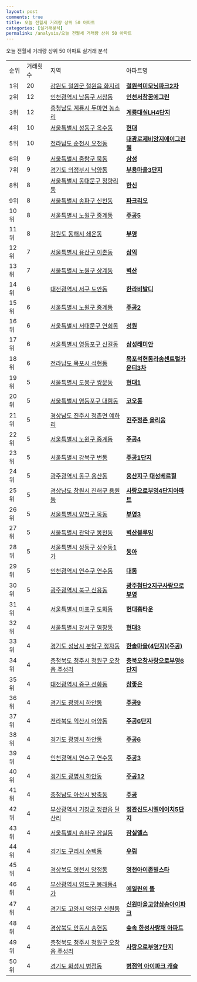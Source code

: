 ```yaml
---
layout: post
comments: true
title: 오늘 전월세 거래량 상위 50 아파트
categories: [실거래분석]
permalink: /analysis/오늘 전월세 거래량 상위 50 아파트
---
```


오늘 전월세 거래량 상위 50 아파트 실거래 분석

<table>
  <tr>
    <td>순위</td>
    <td>거래횟수</td>
    <td>지역</td>
    <td>아파트명</td>
  </tr>

  <tr>
    <td>1위</td>
    <td>20</td>
    <td><a href="/apt/강원도 철원군 철원읍 화지리">강원도 철원군 철원읍 화지리</a></td>
    <td colspan="4" style="font-weight: bold;"><a href="https://search.naver.com/search.naver?query=철원읍 화지리 철원석미모닝파크2차">철원석미모닝파크2차</a></td>
  </tr>

  <tr>
    <td>2위</td>
    <td>12</td>
    <td><a href="/apt/인천광역시 남동구 서창동">인천광역시 남동구 서창동</a></td>
    <td colspan="4" style="font-weight: bold;"><a href="https://search.naver.com/search.naver?query=서창동 인천서창꿈에그린">인천서창꿈에그린</a></td>
  </tr>

  <tr>
    <td>3위</td>
    <td>12</td>
    <td><a href="/apt/충청남도 계룡시 두마면 농소리">충청남도 계룡시 두마면 농소리</a></td>
    <td colspan="4" style="font-weight: bold;"><a href="https://search.naver.com/search.naver?query=두마면 농소리 계룡대실LH4단지">계룡대실LH4단지</a></td>
  </tr>

  <tr>
    <td>4위</td>
    <td>10</td>
    <td><a href="/apt/서울특별시 성동구 옥수동">서울특별시 성동구 옥수동</a></td>
    <td colspan="4" style="font-weight: bold;"><a href="https://search.naver.com/search.naver?query=옥수동 현대">현대</a></td>
  </tr>

  <tr>
    <td>5위</td>
    <td>10</td>
    <td><a href="/apt/전라남도 순천시 오천동">전라남도 순천시 오천동</a></td>
    <td colspan="4" style="font-weight: bold;"><a href="https://search.naver.com/search.naver?query=오천동 대광로제비앙지에이그린웰">대광로제비앙지에이그린웰</a></td>
  </tr>

  <tr>
    <td>6위</td>
    <td>9</td>
    <td><a href="/apt/서울특별시 중랑구 묵동">서울특별시 중랑구 묵동</a></td>
    <td colspan="4" style="font-weight: bold;"><a href="https://search.naver.com/search.naver?query=묵동 삼성">삼성</a></td>
  </tr>

  <tr>
    <td>7위</td>
    <td>9</td>
    <td><a href="/apt/경기도 의정부시 낙양동">경기도 의정부시 낙양동</a></td>
    <td colspan="4" style="font-weight: bold;"><a href="https://search.naver.com/search.naver?query=낙양동 부용마을3단지">부용마을3단지</a></td>
  </tr>

  <tr>
    <td>8위</td>
    <td>8</td>
    <td><a href="/apt/서울특별시 동대문구 청량리동">서울특별시 동대문구 청량리동</a></td>
    <td colspan="4" style="font-weight: bold;"><a href="https://search.naver.com/search.naver?query=청량리동 한신">한신</a></td>
  </tr>

  <tr>
    <td>9위</td>
    <td>8</td>
    <td><a href="/apt/서울특별시 송파구 신천동">서울특별시 송파구 신천동</a></td>
    <td colspan="4" style="font-weight: bold;"><a href="https://search.naver.com/search.naver?query=신천동 파크리오">파크리오</a></td>
  </tr>

  <tr>
    <td>10위</td>
    <td>8</td>
    <td><a href="/apt/서울특별시 노원구 중계동">서울특별시 노원구 중계동</a></td>
    <td colspan="4" style="font-weight: bold;"><a href="https://search.naver.com/search.naver?query=중계동 주공5">주공5</a></td>
  </tr>

  <tr>
    <td>11위</td>
    <td>8</td>
    <td><a href="/apt/강원도 동해시 쇄운동">강원도 동해시 쇄운동</a></td>
    <td colspan="4" style="font-weight: bold;"><a href="https://search.naver.com/search.naver?query=쇄운동 부영">부영</a></td>
  </tr>

  <tr>
    <td>12위</td>
    <td>7</td>
    <td><a href="/apt/서울특별시 용산구 이촌동">서울특별시 용산구 이촌동</a></td>
    <td colspan="4" style="font-weight: bold;"><a href="https://search.naver.com/search.naver?query=이촌동 삼익">삼익</a></td>
  </tr>

  <tr>
    <td>13위</td>
    <td>7</td>
    <td><a href="/apt/서울특별시 노원구 상계동">서울특별시 노원구 상계동</a></td>
    <td colspan="4" style="font-weight: bold;"><a href="https://search.naver.com/search.naver?query=상계동 벽산">벽산</a></td>
  </tr>

  <tr>
    <td>14위</td>
    <td>6</td>
    <td><a href="/apt/대전광역시 서구 도안동">대전광역시 서구 도안동</a></td>
    <td colspan="4" style="font-weight: bold;"><a href="https://search.naver.com/search.naver?query=도안동 한라비발디">한라비발디</a></td>
  </tr>

  <tr>
    <td>15위</td>
    <td>6</td>
    <td><a href="/apt/서울특별시 노원구 중계동">서울특별시 노원구 중계동</a></td>
    <td colspan="4" style="font-weight: bold;"><a href="https://search.naver.com/search.naver?query=중계동 주공2">주공2</a></td>
  </tr>

  <tr>
    <td>16위</td>
    <td>6</td>
    <td><a href="/apt/서울특별시 서대문구 연희동">서울특별시 서대문구 연희동</a></td>
    <td colspan="4" style="font-weight: bold;"><a href="https://search.naver.com/search.naver?query=연희동 성원">성원</a></td>
  </tr>

  <tr>
    <td>17위</td>
    <td>6</td>
    <td><a href="/apt/서울특별시 영등포구 신길동">서울특별시 영등포구 신길동</a></td>
    <td colspan="4" style="font-weight: bold;"><a href="https://search.naver.com/search.naver?query=신길동 삼성래미안">삼성래미안</a></td>
  </tr>

  <tr>
    <td>18위</td>
    <td>6</td>
    <td><a href="/apt/전라남도 목포시 석현동">전라남도 목포시 석현동</a></td>
    <td colspan="4" style="font-weight: bold;"><a href="https://search.naver.com/search.naver?query=석현동 목포석현동라송센트럴카운티3차">목포석현동라송센트럴카운티3차</a></td>
  </tr>

  <tr>
    <td>19위</td>
    <td>5</td>
    <td><a href="/apt/서울특별시 도봉구 쌍문동">서울특별시 도봉구 쌍문동</a></td>
    <td colspan="4" style="font-weight: bold;"><a href="https://search.naver.com/search.naver?query=쌍문동 현대1">현대1</a></td>
  </tr>

  <tr>
    <td>20위</td>
    <td>5</td>
    <td><a href="/apt/서울특별시 영등포구 대림동">서울특별시 영등포구 대림동</a></td>
    <td colspan="4" style="font-weight: bold;"><a href="https://search.naver.com/search.naver?query=대림동 코오롱">코오롱</a></td>
  </tr>

  <tr>
    <td>21위</td>
    <td>5</td>
    <td><a href="/apt/경상남도 진주시 정촌면 예하리">경상남도 진주시 정촌면 예하리</a></td>
    <td colspan="4" style="font-weight: bold;"><a href="https://search.naver.com/search.naver?query=정촌면 예하리 진주정촌 올리움">진주정촌 올리움</a></td>
  </tr>

  <tr>
    <td>22위</td>
    <td>5</td>
    <td><a href="/apt/서울특별시 노원구 중계동">서울특별시 노원구 중계동</a></td>
    <td colspan="4" style="font-weight: bold;"><a href="https://search.naver.com/search.naver?query=중계동 주공4">주공4</a></td>
  </tr>

  <tr>
    <td>23위</td>
    <td>5</td>
    <td><a href="/apt/서울특별시 강북구 번동">서울특별시 강북구 번동</a></td>
    <td colspan="4" style="font-weight: bold;"><a href="https://search.naver.com/search.naver?query=번동 주공1단지">주공1단지</a></td>
  </tr>

  <tr>
    <td>24위</td>
    <td>5</td>
    <td><a href="/apt/광주광역시 동구 용산동">광주광역시 동구 용산동</a></td>
    <td colspan="4" style="font-weight: bold;"><a href="https://search.naver.com/search.naver?query=용산동 용산지구 대성베르힐">용산지구 대성베르힐</a></td>
  </tr>

  <tr>
    <td>25위</td>
    <td>5</td>
    <td><a href="/apt/경상남도 창원시 진해구 용원동">경상남도 창원시 진해구 용원동</a></td>
    <td colspan="4" style="font-weight: bold;"><a href="https://search.naver.com/search.naver?query=용원동 사랑으로부영4단지아파트">사랑으로부영4단지아파트</a></td>
  </tr>

  <tr>
    <td>26위</td>
    <td>5</td>
    <td><a href="/apt/서울특별시 양천구 목동">서울특별시 양천구 목동</a></td>
    <td colspan="4" style="font-weight: bold;"><a href="https://search.naver.com/search.naver?query=목동 부영3">부영3</a></td>
  </tr>

  <tr>
    <td>27위</td>
    <td>5</td>
    <td><a href="/apt/서울특별시 관악구 봉천동">서울특별시 관악구 봉천동</a></td>
    <td colspan="4" style="font-weight: bold;"><a href="https://search.naver.com/search.naver?query=봉천동 벽산블루밍">벽산블루밍</a></td>
  </tr>

  <tr>
    <td>28위</td>
    <td>5</td>
    <td><a href="/apt/서울특별시 성동구 성수동1가">서울특별시 성동구 성수동1가</a></td>
    <td colspan="4" style="font-weight: bold;"><a href="https://search.naver.com/search.naver?query=성수동1가 동아">동아</a></td>
  </tr>

  <tr>
    <td>29위</td>
    <td>5</td>
    <td><a href="/apt/인천광역시 연수구 연수동">인천광역시 연수구 연수동</a></td>
    <td colspan="4" style="font-weight: bold;"><a href="https://search.naver.com/search.naver?query=연수동 대동">대동</a></td>
  </tr>

  <tr>
    <td>30위</td>
    <td>5</td>
    <td><a href="/apt/광주광역시 북구 신용동">광주광역시 북구 신용동</a></td>
    <td colspan="4" style="font-weight: bold;"><a href="https://search.naver.com/search.naver?query=신용동 광주첨단2지구사랑으로부영">광주첨단2지구사랑으로부영</a></td>
  </tr>

  <tr>
    <td>31위</td>
    <td>4</td>
    <td><a href="/apt/서울특별시 마포구 도화동">서울특별시 마포구 도화동</a></td>
    <td colspan="4" style="font-weight: bold;"><a href="https://search.naver.com/search.naver?query=도화동 현대홈타운">현대홈타운</a></td>
  </tr>

  <tr>
    <td>32위</td>
    <td>4</td>
    <td><a href="/apt/서울특별시 강서구 염창동">서울특별시 강서구 염창동</a></td>
    <td colspan="4" style="font-weight: bold;"><a href="https://search.naver.com/search.naver?query=염창동 현대3">현대3</a></td>
  </tr>

  <tr>
    <td>33위</td>
    <td>4</td>
    <td><a href="/apt/경기도 성남시 분당구 정자동">경기도 성남시 분당구 정자동</a></td>
    <td colspan="4" style="font-weight: bold;"><a href="https://search.naver.com/search.naver?query=정자동 한솔마을(4단지)(주공)">한솔마을(4단지)(주공)</a></td>
  </tr>

  <tr>
    <td>34위</td>
    <td>4</td>
    <td><a href="/apt/충청북도 청주시 청원구 오창읍 주성리">충청북도 청주시 청원구 오창읍 주성리</a></td>
    <td colspan="4" style="font-weight: bold;"><a href="https://search.naver.com/search.naver?query=오창읍 주성리 충북오창사랑으로부영6단지">충북오창사랑으로부영6단지</a></td>
  </tr>

  <tr>
    <td>35위</td>
    <td>4</td>
    <td><a href="/apt/대전광역시 중구 선화동">대전광역시 중구 선화동</a></td>
    <td colspan="4" style="font-weight: bold;"><a href="https://search.naver.com/search.naver?query=선화동 참좋은">참좋은</a></td>
  </tr>

  <tr>
    <td>36위</td>
    <td>4</td>
    <td><a href="/apt/경기도 광명시 하안동">경기도 광명시 하안동</a></td>
    <td colspan="4" style="font-weight: bold;"><a href="https://search.naver.com/search.naver?query=하안동 주공9">주공9</a></td>
  </tr>

  <tr>
    <td>37위</td>
    <td>4</td>
    <td><a href="/apt/전라북도 익산시 어양동">전라북도 익산시 어양동</a></td>
    <td colspan="4" style="font-weight: bold;"><a href="https://search.naver.com/search.naver?query=어양동 주공6단지">주공6단지</a></td>
  </tr>

  <tr>
    <td>38위</td>
    <td>4</td>
    <td><a href="/apt/경기도 광명시 하안동">경기도 광명시 하안동</a></td>
    <td colspan="4" style="font-weight: bold;"><a href="https://search.naver.com/search.naver?query=하안동 주공6">주공6</a></td>
  </tr>

  <tr>
    <td>39위</td>
    <td>4</td>
    <td><a href="/apt/인천광역시 연수구 연수동">인천광역시 연수구 연수동</a></td>
    <td colspan="4" style="font-weight: bold;"><a href="https://search.naver.com/search.naver?query=연수동 주공3">주공3</a></td>
  </tr>

  <tr>
    <td>40위</td>
    <td>4</td>
    <td><a href="/apt/경기도 광명시 하안동">경기도 광명시 하안동</a></td>
    <td colspan="4" style="font-weight: bold;"><a href="https://search.naver.com/search.naver?query=하안동 주공12">주공12</a></td>
  </tr>

  <tr>
    <td>41위</td>
    <td>4</td>
    <td><a href="/apt/충청남도 아산시 방축동">충청남도 아산시 방축동</a></td>
    <td colspan="4" style="font-weight: bold;"><a href="https://search.naver.com/search.naver?query=방축동 주공">주공</a></td>
  </tr>

  <tr>
    <td>42위</td>
    <td>4</td>
    <td><a href="/apt/부산광역시 기장군 정관읍 달산리">부산광역시 기장군 정관읍 달산리</a></td>
    <td colspan="4" style="font-weight: bold;"><a href="https://search.naver.com/search.naver?query=정관읍 달산리 정관신도시엘에이치5단지">정관신도시엘에이치5단지</a></td>
  </tr>

  <tr>
    <td>43위</td>
    <td>4</td>
    <td><a href="/apt/서울특별시 송파구 잠실동">서울특별시 송파구 잠실동</a></td>
    <td colspan="4" style="font-weight: bold;"><a href="https://search.naver.com/search.naver?query=잠실동 잠실엘스">잠실엘스</a></td>
  </tr>

  <tr>
    <td>44위</td>
    <td>4</td>
    <td><a href="/apt/경기도 구리시 수택동">경기도 구리시 수택동</a></td>
    <td colspan="4" style="font-weight: bold;"><a href="https://search.naver.com/search.naver?query=수택동 우림">우림</a></td>
  </tr>

  <tr>
    <td>45위</td>
    <td>4</td>
    <td><a href="/apt/경상북도 영천시 망정동">경상북도 영천시 망정동</a></td>
    <td colspan="4" style="font-weight: bold;"><a href="https://search.naver.com/search.naver?query=망정동 영천아이존빌스타">영천아이존빌스타</a></td>
  </tr>

  <tr>
    <td>46위</td>
    <td>4</td>
    <td><a href="/apt/부산광역시 영도구 봉래동4가">부산광역시 영도구 봉래동4가</a></td>
    <td colspan="4" style="font-weight: bold;"><a href="https://search.naver.com/search.naver?query=봉래동4가 에일린의 뜰">에일린의 뜰</a></td>
  </tr>

  <tr>
    <td>47위</td>
    <td>4</td>
    <td><a href="/apt/경기도 고양시 덕양구 신원동">경기도 고양시 덕양구 신원동</a></td>
    <td colspan="4" style="font-weight: bold;"><a href="https://search.naver.com/search.naver?query=신원동 신원마을고양삼송아이파크">신원마을고양삼송아이파크</a></td>
  </tr>

  <tr>
    <td>48위</td>
    <td>4</td>
    <td><a href="/apt/경상북도 안동시 송현동">경상북도 안동시 송현동</a></td>
    <td colspan="4" style="font-weight: bold;"><a href="https://search.naver.com/search.naver?query=송현동 숲속 한성사랑채 아파트">숲속 한성사랑채 아파트</a></td>
  </tr>

  <tr>
    <td>49위</td>
    <td>4</td>
    <td><a href="/apt/충청북도 청주시 청원구 오창읍 주성리">충청북도 청주시 청원구 오창읍 주성리</a></td>
    <td colspan="4" style="font-weight: bold;"><a href="https://search.naver.com/search.naver?query=오창읍 주성리 사랑으로부영7단지">사랑으로부영7단지</a></td>
  </tr>

  <tr>
    <td>50위</td>
    <td>4</td>
    <td><a href="/apt/경기도 화성시 병점동">경기도 화성시 병점동</a></td>
    <td colspan="4" style="font-weight: bold;"><a href="https://search.naver.com/search.naver?query=병점동 병점역 아이파크 캐슬">병점역 아이파크 캐슬</a></td>
  </tr>

</table>
